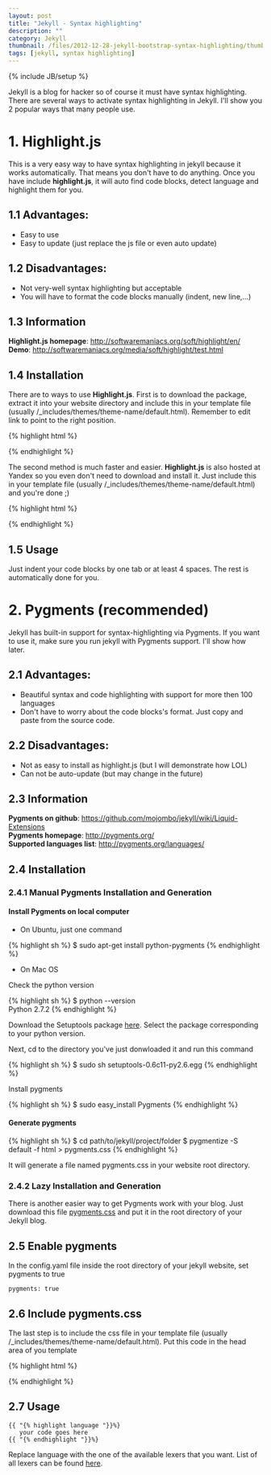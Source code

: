 ```yaml
---
layout: post
title: "Jekyll - Syntax highlighting"
description: ""
category: Jekyll
thumbnail: /files/2012-12-28-jekyll-bootstrap-syntax-highlighting/thumbnail.png
tags: [jekyll, syntax highlighting]
---
```

{% include JB/setup %}

Jekyll is a blog for hacker so of course it must have syntax highlighting. There
are several ways to activate syntax highlighting in Jekyll. I'll show you 2
popular ways that many people use.

# 1. Highlight.js

This is a very easy way to have syntax highlighting in jekyll because it works
automatically. That means you don't have to do anything. Once you have include
**highlight.js**, it will auto find code blocks, detect language and highlight
them for you.

## 1.1 Advantages:

* Easy to use  
* Easy to update (just replace the js file or even auto update)

## 1.2 Disadvantages:

* Not very-well syntax highlighting but acceptable
* You will have to format the code blocks manually (indent, new line,...)

## 1.3 Information

**Highlight.js homepage**: <http://softwaremaniacs.org/soft/highlight/en/>  
**Demo**: <http://softwaremaniacs.org/media/soft/highlight/test.html>

## 1.4 Installation

There are to ways to use **Highlight.js**. First is to download the package,
extract it into your website directory and include this in your template file
(usually /_includes/themes/theme-name/default.html). Remember to edit link to
point to the right position.

{% highlight html %}
<link rel="stylesheet" href="styles/default.css">
<script src="highlight.pack.js"></script>
<script>hljs.initHighlightingOnLoad();</script>
{% endhighlight %}

The second method is much faster and easier. **Highlight.js** is also hosted at
Yandex so you even don't need to download and install it. Just include this in
your template file (usually /_includes/themes/theme-name/default.html) and
you're done ;)

{% highlight html %}
<link rel="stylesheet" href="http://yandex.st/highlightjs/7.3/styles/default.min.css">
<script src="http://yandex.st/highlightjs/7.3/highlight.min.js"></script>
<script>hljs.initHighlightingOnLoad();</script>
{% endhighlight %}

## 1.5 Usage

Just indent your code blocks by one tab or at least 4 spaces. The rest is
automatically done for you.

# 2. Pygments (recommended)

Jekyll has built-in support for syntax-highlighting via Pygments. If you want to
use it, make sure you run jekyll with Pygments support. I'll show how later.

## 2.1 Advantages:

* Beautiful syntax and code highlighting with support for more then 100
  languages
* Don't have to worry about the code blocks's format. Just copy and paste from
  the source code.

## 2.2 Disadvantages:

* Not as easy to install as highlight.js (but I will demonstrate how LOL)
* Can not be auto-update (but may change in the future)

## 2.3 Information

**Pygments on github**: <https://github.com/mojombo/jekyll/wiki/Liquid-Extensions>  
**Pygments homepage**: <http://pygments.org/>  
**Supported languages list**: <http://pygments.org/languages/>

## 2.4 Installation

### 2.4.1 Manual Pygments Installation and Generation

#### Install Pygments on local computer

* On Ubuntu, just one command

{% highlight sh %}
$ sudo apt-get install python-pygments
{% endhighlight %}

* On Mac OS

Check the python version

{% highlight sh %}
$ python --version  
Python 2.7.2
{% endhighlight %}

Download the Setuptools package
[here](http://pypi.python.org/pypi/setuptools#files). Select the package
corresponding to your python version.  

Next, cd to the directory you've just donwloaded it and run this command

{% highlight sh %}
$ sudo sh setuptools-0.6c11-py2.6.egg
{% endhighlight %}

Install pygments

{% highlight sh %}
$ sudo easy_install Pygments
{% endhighlight %}

#### Generate pygments

{% highlight sh %}
$ cd path/to/jekyll/project/folder
$ pygmentize -S default -f html > pygments.css
{% endhighlight %}

It will generate a file named pygments.css in your website root directory.

### 2.4.2 Lazy Installation and Generation

There is another easier way to get Pygments work with your blog. Just download
this file
[pygments.css](/files/2012-12-28-jekyll-bootstrap-syntax-highlighting/pygments.css)
and put it in the root directory of your Jekyll blog.

## 2.5 Enable pygments

In the config.yaml file inside the root directory of your jekyll website, set pygments to true

    pygments: true

## 2.6 Include pygments.css

The last step is to include the css file in your template file (usually
/_includes/themes/theme-name/default.html). Put this code in the head area of
you template

{% highlight html %}
<link rel="stylesheet" href="/pygments.css">
{% endhighlight %}

## 2.7 Usage

    {{ "{% highlight language "}}%}  
	   your code goes here  
	{{ "{% endhighlight "}}%}

Replace language with the one of the available lexers that you want. List of all
lexers can be found [here](http://pygments.org/docs/lexers/).

